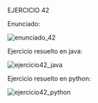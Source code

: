 EJERCICIO 42

Enunciado:

![enunciado_42](https://github.com/user-attachments/assets/34892ee0-6f14-4e24-b158-d1c8af5c04a2)

Ejercicio resuelto en java:

![ejercicio42_java](https://github.com/user-attachments/assets/00989df2-d1af-4b75-952f-4d0bd8465946)

Ejercicio resuelto en python:

![ejercicio42_python](https://github.com/user-attachments/assets/d0256dae-251d-43df-9af8-f792bd3b4ab0)

